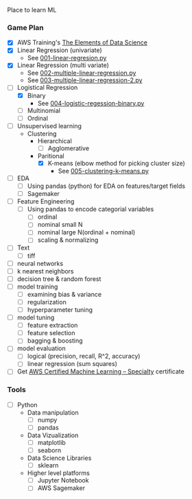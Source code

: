 Place to learn ML

### Game Plan

- [x] AWS Training's [The Elements of Data Science](https://www.aws.training/Details/eLearning?id=26598)
- [x] Linear Regression (univariate)
  - See [001-linear-regresion.py](src/001-linear-regression.py)
- [x] Linear Regression (multi variate)
  - See [002-multiple-linear-regression.py](src/002-multiple-linear-regression.py)
  - See [003-multiple-linear-regression-2.py](src/003-multiple-linear-regression-2.py)
- [ ] Logistical Regression
  - [x] Binary
    - See [004-logistic-regession-binary.py](src/004-logistic-regession-binary.py)
  - [ ] Multinomial
  - [ ] Ordinal
- [ ] Unsupervised learning
  - Clustering
    - Hierarchical
      - [ ] Agglomerative
    - Paritional
      - [x] K-means (elbow method for picking cluster size)
        - See [005-clustering-k-means.py](src/005-clustering-k-means.py)
- [ ] EDA
  - [ ] Using pandas (python) for EDA on features/target fields
  - [ ] Sagemaker
- [ ] Feature Engineering
  - [ ] Using pandas to encode categorial variables
    - [ ] ordinal
    - [ ] nominal small N
    - [ ] nominal large N(ordinal + nominal)
    - [ ] scaling & normalizing
- [ ] Text
  - [ ] tiff
- [ ] neural networks
- [ ] k nearest neighbors
- [ ] decision tree & random forest
- [ ] model training
  - [ ] examining bias & variance
  - [ ] regularization
  - [ ] hyperparameter tuning
- [ ] model tuning
  - [ ] feature extraction
  - [ ] feature selection
  - [ ] bagging & boosting
- [ ] model evaluation
  - [ ] logical (precision, recall, R^2, accuracy)
  - [ ] linear regression (sum squares)
- [ ] Get [AWS Certified Machine Learning – Specialty](https://aws.amazon.com/certification/certified-machine-learning-specialty) certificate

### Tools

- [ ] Python
  - Data manipulation
    - [ ] numpy
    - [ ] pandas
  - Data Vizualization
    - [ ] matplotlib
    - [ ] seaborn
  - Data Science Libraries
    - [ ] sklearn
  - Higher level platforms
    - [ ] Jupyter Notebook
    - [ ] AWS Sagemaker
